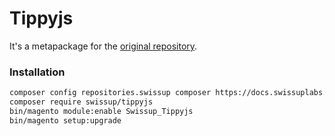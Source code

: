 # Tippyjs

It's a metapackage for the [original repository](https://github.com/swissup/module-tippyjs).

### Installation

```bash
composer config repositories.swissup composer https://docs.swissuplabs.com/packages/
composer require swissup/tippyjs
bin/magento module:enable Swissup_Tippyjs
bin/magento setup:upgrade
```
